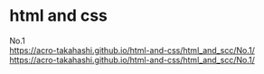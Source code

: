 # html and css
No.1  
https://acro-takahashi.github.io/html-and-css/html_and_scc/No.1/
https://acro-takahashi.github.io/html-and-css/html_and_scc/No.1/
